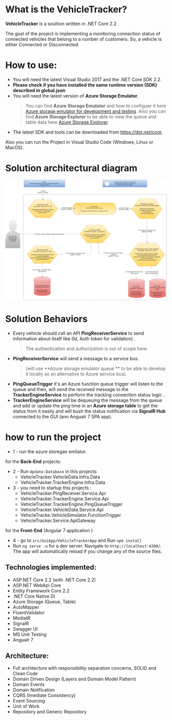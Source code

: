 # What is the VehicleTracker? 

 **VehicleTracker** is a soultion written in .NET Core 2.2
 
 The goal of the project is implementing a monitoring connection status of connected vehicles that belong to a number of customers.
 So, a vehicle is either Connected or Disconnected.

# How to use:

- You will need the latest Visual Studio 2017 and the .NET Core SDK 2.2.
- **Please check if you have installed the same runtime version (SDK) described in global.json**
- You will need the latest version of **Azure Storage Emulator**.
	> You can find **Azure Storage Emulator** and how to configuer it here [Azure storage emulator for development and testing](https://docs.microsoft.com/en-us/azure/storage/common/storage-use-emulator).
	> Also you can find  **Azure Storage Explorer**  to be able to view the queue and table data here  [Azure Storage Explorer](https://azure.microsoft.com/en-us/features/storage-explorer/).
- The latest SDK and tools can be downloaded from https://dot.net/core.


Also you can run the Project in Visual Studio Code (Windows, Linux or MacOS).

# Solution architectural diagram

<img src="documents/VehicleTracker solution architectural sketch.png" alt="Solution architectural diagram"> 

# Solution Behaviors

-  Every vehicle should call an API **PingReceiverService** to send information about itself like (Id, Auth token for validation) .
	>  The authentication and authorization is out of scope here.
-  **PingReceiverService**  will send a message to a service bus.
	> (will use **Azure storage emulator queue **  to be able to develop it locally as an alternative to Azure service bus).
- **PingQueueTrigger** it's an Azure function queue trigger will listen to the queue and then, will send the received message to the **TrackerEngineService** to perform the tracking connection status logic .
- **TrackerEngineService** will be dequeuing the message from the queue and add or update the ping time in an **Azure storage table**  to get the status from it easily and will bush the status notification via **SignalR Hub** connected to the GUI (ann Angualr 7 SPA app).


# how to run the project

 - 1 - run the azure storegae emilator.
 
for the **Back-End** projects:
-  2 - Run `Update-Database` in this projects:
	  - VehicleTracker.VehicleData.Infra.Data
	  - VehicleTracker.TrackerEngine.Infra.Data
 -  3 - you need to startup this projects :
	  - VehicleTracker.PingReceiver.Service.Api
	 -  VehicleTracker.TrackerEngine.Service.Api
	 -  VehicleTracker.TrackerEngine.PingQueueTrigger
	 -  VehicleTracker.VehicleData.Service.Api
	 -  VehicleTracke.VehicleSimulator.FunctionTrigger
	 -  VehicleTracker.Service.ApiGateway
	 
 for the **Front-End**  (Angular 7 application )
 - 4 - go to `src/GuiApp/VehicleTrackerApp` and Run `npm install` 
 - Run `ng serve -o` for a dev server. Navigate to `http://localhost:4200/`. The app will automatically reload if you change any of the source files.


## Technologies implemented:

- ASP.NET Core 2.2 (with .NET Core 2.2)
 - ASP.NET WebApi Core
- Entity Framework Core 2.2
- .NET Core Native DI
-  Azure Storage (Queue, Table)
- AutoMapper
- FluentValidator
- MediatR
- SignalR
- Swagger UI
- MS Unit Testing 
- Angualr 7

## Architecture:

- Full architecture with responsibility separation concerns, SOLID and Clean Code
- Domain Driven Design (Layers and Domain Model Pattern)
- Domain Events
- Domain Notification
- CQRS (Imediate Consistency)
- Event Sourcing
- Unit of Work
- Repository and Generic Repository


